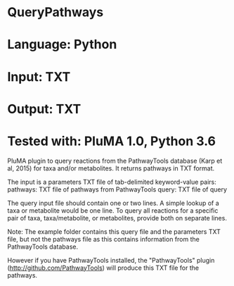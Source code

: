 # QueryPathways
# Language: Python
# Input: TXT
# Output: TXT
# Tested with: PluMA 1.0, Python 3.6

PluMA plugin to query reactions from the PathwayTools
database (Karp et al, 2015) for taxa and/or metabolites.  It returns pathways in TXT format.

The input is a parameters TXT file of tab-delimited keyword-value pairs:
pathways: TXT file of pathways from PathwayTools
query: TXT file of query

The query input file should contain one or two lines.  A simple lookup of a taxa or
metabolite would be one line.  To query all reactions for a specific pair of taxa, taxa/metabolite,
or metabolites, provide both on separate lines.

Note: The example folder contains this query file and the parameters TXT file,
but not the pathways file as this contains information from the PathwayTools database.

However if you have PathwayTools installed, the "PathwayTools" plugin
(http://github.com/PathwayTools) will produce this TXT file for the pathways.
